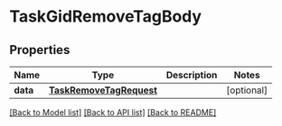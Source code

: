 # TaskGidRemoveTagBody

## Properties
Name | Type | Description | Notes
------------ | ------------- | ------------- | -------------
**data** | [**TaskRemoveTagRequest**](TaskRemoveTagRequest.md) |  | [optional] 

[[Back to Model list]](../README.md#documentation-for-models) [[Back to API list]](../README.md#documentation-for-api-endpoints) [[Back to README]](../README.md)

